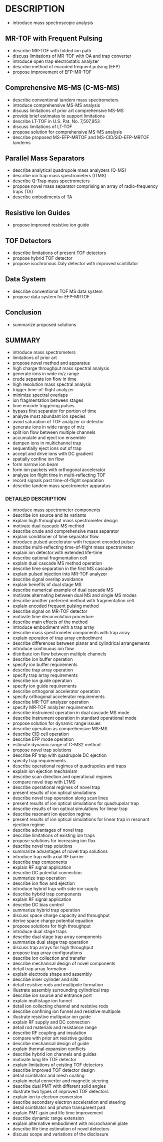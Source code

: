# DESCRIPTION

- introduce mass spectroscopic analysis

## MR-TOF with Frequent Pulsing

- describe MR-TOF with folded ion path
- discuss limitations of MR-TOF with OA and trap converter
- introduce open trap electrostatic analyzer
- describe method of encoded frequent pulsing (EFP)
- propose improvement of EFP-MR-TOF

## Comprehensive MS-MS (C-MS-MS)

- describe conventional tandem mass spectrometers
- introduce comprehensive MS-MS analysis
- discuss limitations of prior art comprehensive MS-MS
- provide brief estimates to support limitations
- describe LT-TOF in U.S. Pat. No. 7,507,953
- discuss limitations of LT-TOF
- propose solution for comprehensive MS-MS analysis
- describe proposed MS-EFP-MRTOF and MS-CID/SID-EFP-MRTOF tandems

## Parallel Mass Separators

- describe analytical quadrupole mass analyzers (Q-MS)
- describe ion trap mass spectrometers (ITMS)
- describe Q-Trap mass spectrometers
- propose novel mass separator comprising an array of radio-frequency traps (TA)
- describe embodiments of TA

## Resistive Ion Guides

- propose improved resistive ion guide

## TOF Detectors

- describe limitations of present TOF detectors
- propose hybrid TOF detector
- propose isochronous Daly detector with improved scintillator

## Data System

- describe conventional TOF MS data system
- propose data system for EFP-MRTOF

## Conclusion

- summarize proposed solutions

## SUMMARY

- introduce mass spectrometers
- limitations of prior art
- propose novel method and apparatus
- high charge throughput mass spectral analysis
- generate ions in wide m/z range
- crude separate ion flow in time
- high resolution mass spectral analysis
- trigger time-of-flight analyzer
- minimize spectral overlaps
- ion fragmentation between stages
- time encode triggering pulses
- bypass first separator for portion of time
- analyze most abundant ion species
- avoid saturation of TOF analyzer or detector
- generate ions in wide range of m/z
- split ion flow between multiple channels
- accumulate and eject ion ensemble
- dampen ions in multichannel trap
- sequentially eject ions out of trap
- accept and drive ions with DC gradient
- spatially confine ion flow
- form narrow ion beam
- form ion packets with orthogonal accelerator
- analyze ion flight time in multi-reflecting TOF
- record signals past time-of-flight separation
- describe tandem mass spectrometer apparatus

### DETAILED DESCRIPTION

- introduce mass spectrometer components
- describe ion source and its variants
- explain high throughput mass spectrometer design
- motivate dual cascade MS method
- describe crude and comprehensive mass separator
- explain conditioner of time separator flow
- introduce pulsed accelerator with frequent encoded pulses
- describe multi-reflecting time-of-flight mass spectrometer
- explain ion detector with extended life-time
- describe optional fragmentation cell
- explain dual cascade MS method operation
- describe time separation in the first MS cascade
- explain pulsed injection into MR-TOF analyzer
- describe signal overlap avoidance
- explain benefits of dual stage MS
- describe numerical example of dual cascade MS
- motivate alternating between dual MS and single MS modes
- describe another preferred method with fragmentation cell
- explain encoded frequent pulsing method
- describe signal on MR-TOF detector
- motivate time deconvolution procedure
- describe main effects of the method
- introduce embodiment with a trap array
- describe mass spectrometer components with trap array
- explain operation of trap array embodiment
- describe differences between planar and cylindrical arrangements
- introduce continuous ion flow
- distribute ion flow between multiple channels
- describe ion buffer operation
- specify ion buffer requirements
- describe trap array operation
- specify trap array requirements
- describe ion guide operation
- specify ion guide requirements
- describe orthogonal accelerator operation
- specify orthogonal accelerator requirements
- describe MR-TOF analyzer operation
- specify MR-TOF analyzer requirements
- describe instrument operation in dual cascade MS mode
- describe instrument operation in standard operational mode
- propose solution for dynamic range issues
- describe operation as comprehensive MS-MS
- describe CID cell operation
- describe EFP mode operation
- estimate dynamic range of C-MS2 method
- propose novel trap solutions
- describe RF trap with quadrupole DC ejection
- specify trap requirements
- describe operational regimes of quadrupoles and traps
- explain ion ejection mechanism
- describe scan direction and operational regimes
- compare novel trap with LTMS
- describe operational regimes of novel trap
- present results of ion optical simulations
- describe novel trap operation along scan lines
- present results of ion optical simulations for quadrupolar trap
- describe results of ion optical simulations for linear trap
- describe resonant ion ejection regime
- present results of ion optical simulations for linear trap in resonant ejection regime
- describe advantages of novel trap
- describe limitations of existing ion traps
- propose solutions for increasing ion flux
- describe novel trap solutions
- summarize advantages of novel trap solutions
- introduce trap with axial RF barrier
- describe trap components
- explain RF signal application
- describe DC potential connection
- summarize trap operation
- describe ion flow and ejection
- introduce hybrid trap with side ion supply
- describe hybrid trap components
- explain RF signal application
- describe DC bias control
- summarize hybrid trap operation
- discuss space charge capacity and throughput
- derive space charge potential equation
- propose solutions for high throughput
- introduce dual stage traps
- describe dual stage trap array components
- summarize dual stage trap operation
- discuss trap arrays for high throughput
- propose trap array configurations
- describe ion collection and transfer
- describe mechanical design of novel components
- detail trap array formation
- explain electrode shape and assembly
- describe inner cylinder and slits
- detail resistive rods and multipole formation
- illustrate assembly surrounding cylindrical trap
- describe ion source and entrance port
- explain multistage ion funnel
- detail ion collecting channel and resistive rods
- describe confining ion funnel and resistive multipole
- illustrate resistive multipolar ion guide
- explain RF supply and DC connection
- detail rod materials and resistance range
- describe RF coupling and insulation
- compare with prior art resistive guides
- describe mechanical design of guide
- explain thermal expansion conflicts
- describe hybrid ion channels and guides
- motivate long life TOF detector
- explain limitations of existing TOF detectors
- describe improved TOF detector design
- detail scintillator and mesh coating
- explain metal converter and magnetic steering
- describe dual PMT with different solid angles
- illustrate two types of improved TOF detectors
- explain ion to electron conversion
- describe secondary electron acceleration and steering
- detail scintillator and photon transparent pad
- explain PMT gain and life time improvement
- describe dynamic range extension
- explain alternative embodiment with microchannel plate
- describe life time estimation of novel detectors
- discuss scope and variations of the disclosure

